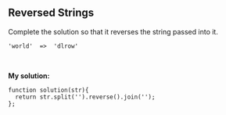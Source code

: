 ## Reversed Strings
Complete the solution so that it reverses the string passed into it.

```
'world'  =>  'dlrow'
```
<br/>

**My solution:**
```
function solution(str){
  return str.split('').reverse().join('');
};
```
